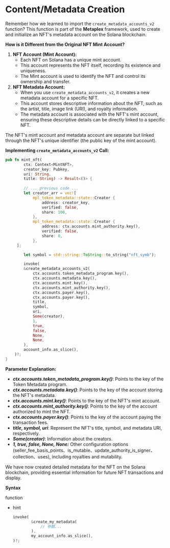# Content/**Metadata Creation**

Remember how we learned to import the `create_metadata_accounts_v2` function? This function is part of the **Metaplex** framework, used to create and initialize an NFT's metadata account on the Solana blockchain.

**How is it Different from the Original NFT Mint Account?**

1. **NFT Account (Mint Account):**
    - Each NFT on Solana has a unique mint account.
    - This account represents the NFT itself, recording its existence and uniqueness.
    - The Mint account is used to identify the NFT and control its ownership and transfer.
2. **NFT Metadata Account:**
    - When you use `create_metadata_accounts_v2`, it creates a new metadata account for a specific NFT.
    - This account stores descriptive information about the NFT, such as the artist, title, image link (URI), and royalty information.
    - The metadata account is associated with the NFT's mint account, ensuring these descriptive details can be directly linked to a specific NFT.

The NFT's mint account and metadata account are separate but linked through the NFT's unique identifier (the public key of the mint account).

**Implementing `create_metadata_accounts_v2` Call:**

```rust
pub fn mint_nft(
        ctx: Context<MintNFT>,
        creator_key: Pubkey,
        uri: String,
        title: String) -> Result<()> {
        
		// ... previous code ...
		let creator_arr = vec![
            mpl_token_metadata::state::Creator {
                address: creator_key,
                verified: false,
                share: 100,
            },
            mpl_token_metadata::state::Creator {
                address: ctx.accounts.mint_authority.key(),
                verified: false,
                share: 0,
            },
     ];

		let symbol = std::string::ToString::to_string("nft_symb");

		invoke(
        &create_metadata_accounts_v2(
            ctx.accounts.token_metadata_program.key(),
            ctx.accounts.metadata.key(),
            ctx.accounts.mint.key(),
            ctx.accounts.mint_authority.key(),
            ctx.accounts.payer.key(),
            ctx.accounts.payer.key(),
            title,
            symbol,
            uri,
            Some(creator),
            1,
            true,
            false,
            None,
            None,
        ),
        account_info.as_slice(),
    )?;
}
```

**Parameter Explanation:**

- ***ctx.accounts.token_metadata_program.key()***: Points to the key of the Token Metadata program.
- ***ctx.accounts.metadata.key()***: Points to the key of the account storing the NFT's metadata.
- ***ctx.accounts.mint.key()***: Points to the key of the NFT's mint account.
- ***ctx.accounts.mint_authority.key()***: Points to the key of the account authorized to mint the NFT.
- ***ctx.accounts.payer.key()***: Points to the key of the account paying the transaction fees.
- ***title, symbol, uri***: Represent the NFT's title, symbol, and metadata URI, respectively.
- ***Some(creator)***: Information about the creators.
- ***1, true, false, None, None:*** Other configuration options (seller_fee_basis_points、is_mutable、update_authority_is_signer、collection、uses), including royalties and mutability.

We have now created detailed metadata for the NFT on the Solana blockchain, providing essential information for future NFT transactions and display.

**Syntax** 

function

- hint
    
    ```rust
    invoke(
            &create_my_metadata(
                // 参数...
            ),
            my_account_info.as_slice(),
    )?;
    ```